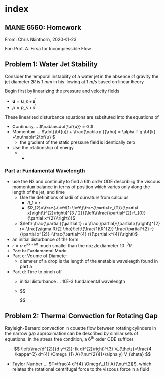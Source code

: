 # index

## MANE 6560: Homework

From: Chris Nkinthorn, 2020-01-23

For: Prof. A. Hirsa for Incompressible Flow

## Problem 1: Water Jet Stability

Consider the temporal instability of a water jet in the absence of gravity the jet diameter $2R$ is $1 \text{ \[mm\]}$ in his flowing at $1 \text{ \[m/s\]}$ based on linear theory

Begin first by linearizing the pressure and velocity fields

* $\mathbf{u}=\mathbf{u}\_{s}+\mathbf{u}^{\prime}$
* $p=p\_{s}+p^{\prime}$

These linearized disturbance equations are subsituted into the equations of

* Continuity ... $\nabla\cdot{\bf{u}} = 0 $
* Momentum ... $\dot{\bf{u}} + \frac{\nabla p'}{\rho} = \alpha T'g \bf{k} +\nu\nabla^2\bf{u} $
  * the gradient of the static pressure field is identically zero
* Use the relationship of energy 
  * * 

### Part a: Fundamental Wavelength

* use the NS and continuity to find a 6th order ODE describing the viscous momentum balance in terms of position which varies only along the length of the jet, and time 
  * Use the definitions of radii of curvature from calculus
    * $R\_1 = r$
    * $R_{2}=\frac{-\left\[1+\left\(\frac{\partial r_{0}}{\partial x}\right\)^{2}\right\]^{3 / 2}}{\left\(\frac{\partial^{2} r\_{0}}{\partial x^{2}}\right\)}$
  * $\left\(\frac{\partial}{\partial t}+u \frac{\partial}{\partial x}\right\)^{2} r=-\frac{\sigma R}{2 \rho}\left\(\frac{1}{R^{2}} \frac{\partial^{2} r}{\partial x^{2}}+\frac{\partial^{4} r}{\partial x^{4}}\right\)$
* an initial disturbance of the form
* $r = a \text{ e}^{kx -\omega t}$ much smaller than the nozzle diameter $10^{-3}R$
* Part b: Fundamental Mode
* Part c: Volume of Diameter
  * diameter of a drop is the length of the unstable wavelength found in part a
* Part d: Time to pinch off
  * initial disturbance ... 10E-3 fundamental wavelength
  * $$

    $$

## Problem 2: Thermal Convection for Rotating Gap

Rayleigh-Bernard convection in couette flow between rotating cylinders in the narrow gap approximation can be described by similar sets of equations. In the stress free condition, a $6^\text{th}$ order ODE suffices

$$
\left(\frac{d^{2}}{d y^{2}}-(k d)^{2}\right)^{3} V_{\theta}=\frac{4 \kappa^{2} d^{4} \Omega_{1} A}{\nu^{2}}(1+\alpha y) V_{\theta}
$$

* Taylor Number … $T=\frac{4 d^{4} \Omega\_{1} A}{\nu^{2}}$, which relates the rotational centrifugal force to the viscous force in a fluid 

